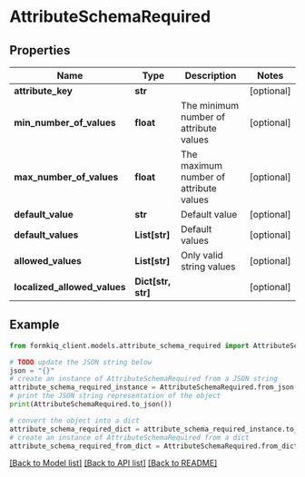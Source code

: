 # AttributeSchemaRequired


## Properties

Name | Type | Description | Notes
------------ | ------------- | ------------- | -------------
**attribute_key** | **str** |  | [optional] 
**min_number_of_values** | **float** | The minimum number of attribute values | [optional] 
**max_number_of_values** | **float** | The maximum number of attribute values | [optional] 
**default_value** | **str** | Default value | [optional] 
**default_values** | **List[str]** | Default values | [optional] 
**allowed_values** | **List[str]** | Only valid string values | [optional] 
**localized_allowed_values** | **Dict[str, str]** |  | [optional] 

## Example

```python
from formkiq_client.models.attribute_schema_required import AttributeSchemaRequired

# TODO update the JSON string below
json = "{}"
# create an instance of AttributeSchemaRequired from a JSON string
attribute_schema_required_instance = AttributeSchemaRequired.from_json(json)
# print the JSON string representation of the object
print(AttributeSchemaRequired.to_json())

# convert the object into a dict
attribute_schema_required_dict = attribute_schema_required_instance.to_dict()
# create an instance of AttributeSchemaRequired from a dict
attribute_schema_required_from_dict = AttributeSchemaRequired.from_dict(attribute_schema_required_dict)
```
[[Back to Model list]](../README.md#documentation-for-models) [[Back to API list]](../README.md#documentation-for-api-endpoints) [[Back to README]](../README.md)


